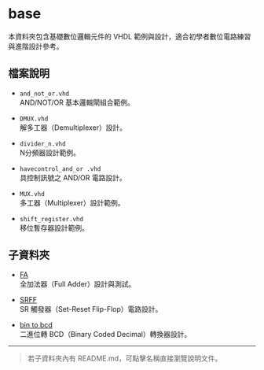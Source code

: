 # base

本資料夾包含基礎數位邏輯元件的 VHDL 範例與設計，適合初學者數位電路練習與進階設計參考。

## 檔案說明

- `and_not_or.vhd`  
  AND/NOT/OR 基本邏輯閘組合範例。

- `DMUX.vhd`  
  解多工器（Demultiplexer）設計。

- `divider_n.vhd`  
  N分頻器設計範例。

- `havecontrol_and_or .vhd`  
  具控制訊號之 AND/OR 電路設計。

- `MUX.vhd`  
  多工器（Multiplexer）設計範例。

- `shift_register.vhd`  
  移位暫存器設計範例。

## 子資料夾

- [FA](./FA/README.md)  
  全加法器（Full Adder）設計與測試。

- [SRFF](./SRFF/README.md)  
  SR 觸發器（Set-Reset Flip-Flop）電路設計。

- [bin to bcd](./bin%20to%20bcd/README.md)  
  二進位轉 BCD（Binary Coded Decimal）轉換器設計。

---

> 若子資料夾內有 README.md，可點擊名稱直接瀏覽說明文件。